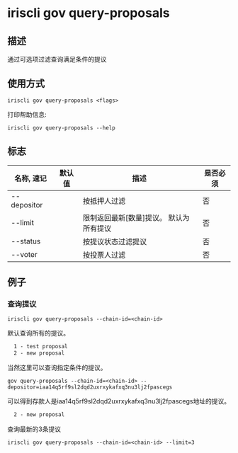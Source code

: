 # iriscli gov query-proposals

## 描述

通过可选项过滤查询满足条件的提议

## 使用方式

```
iriscli gov query-proposals <flags>
```

打印帮助信息:

```
iriscli gov query-proposals --help
```

## 标志

| 名称, 速记       | 默认值                      | 描述                                                                                                                                                 | 是否必须  |
| --------------- | -------------------------- | ---------------------------------------------------------------------------------------------------------------------------------------------------- | -------- |
| --depositor     |                            |按抵押人过滤 |     否     |
| --limit         |                            |限制返回最新[数量]提议。 默认为所有提议  |     否     |
| --status        |                            |按提议状态过滤提议       |     否     |
| --voter         |                            |按投票人过滤      |     否     |

## 例子

### 查询提议

```shell
iriscli gov query-proposals --chain-id=<chain-id>
```

默认查询所有的提议。

```txt
  1 - test proposal
  2 - new proposal
```

当然这里可以查询指定条件的提议。

```shell
gov query-proposals --chain-id=<chain-id> --depositor=iaa14q5rf9sl2dqd2uxrxykafxq3nu3lj2fpascegs
```

可以得到存款人是iaa14q5rf9sl2dqd2uxrxykafxq3nu3lj2fpascegs地址的提议。
```txt
  2 - new proposal
```

查询最新的3条提议
```shell
iriscli gov query-proposals --chain-id=<chain-id> --limit=3
```

